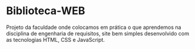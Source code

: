 # Biblioteca-WEB
 Projeto da faculdade onde colocamos em prática o que aprendemos na disciplina de engenharia de requisitos, site bem simples desenvolvido com as tecnologias HTML, CSS e JavaScript.
